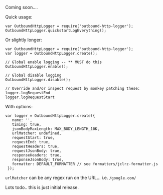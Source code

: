 Coming soon....

Quick usage:

```
var OutboundHttpLogger = require('outbound-http-logger');
OutboundHttpLogger.quickstartLogEverything();
```

Or slightly longer:
```
var OutboundHttpLogger = require('outbound-http-logger');
var logger = OutboundHttpLogger.create();

// Global enable logging -- ** MUST do this
OutboundHttpLogger.enable();

// Global disable logging
OutboundHttpLogger.disable();

// Override and/or inspect request by monkey patching these:
logger.logRequestEnd
logger.logRequestStart
```

With options:
```
var logger = OutboundHttpLogger.create({
   name: '',
   timing: true,
   jsonBodyMaxLength: MAX_BODY_LENGTH_10K,
   urlMatcher: undefined,
   requestStart: true,
   requestEnd: true,
   requestHeaders: true,
   requestJsonBody: true,
   responseHeaders: true,
   responseJsonBody: true,
   formatter: DEFAULT_FORMATTER // see formatters/jclrz-formatter.js
 });
```

`urlMatcher` can be any regex run on the URL... i.e. `/google.com/`

Lots todo.. this is just initial release.